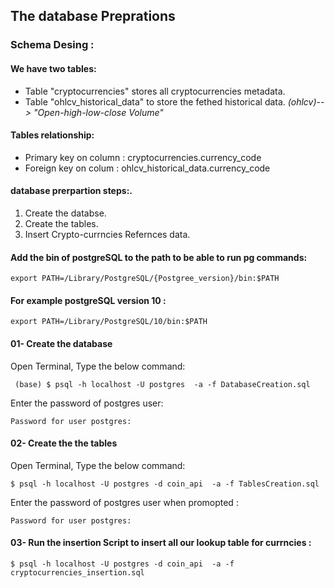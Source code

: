 
## The database Preprations

### Schema Desing :
#### We have two tables:
 - Table "cryptocurrencies" stores all cryptocurrencies metadata.
 - Table "ohlcv_historical_data" to store the fethed historical data. 
 *(ohlcv)--> "Open-high-low-close Volume"*

#### Tables relationship:
- Primary key on column : cryptocurrencies.currency_code
- Foreign key on colum : ohlcv_historical_data.currency_code



#### database prerpartion steps:.
1. Create the databse.
2. Create the tables.
3. Insert Crypto-currncies Refernces data.


#### Add the bin of postgreSQL to the path to be able to run pg commands:
    export PATH=/Library/PostgreSQL/{Postgree_version}/bin:$PATH
#### For example postgreSQL  version 10  :
    export PATH=/Library/PostgreSQL/10/bin:$PATH

#### 01- Create the database 
Open Terminal, Type the below command:

     (base) $ psql -h localhost -U postgres  -a -f DatabaseCreation.sql

Enter the password of postgres user:
    
    Password for user postgres:
    



#### 02- Create the the tables 
 Open Terminal, Type the below command:
 
    $ psql -h localhost -U postgres -d coin_api  -a -f TablesCreation.sql

Enter the  password of postgres user when promopted :

    Password for user postgres:  


#### 03- Run the insertion Script to insert all our lookup table for currncies :

    $ psql -h localhost -U postgres -d coin_api  -a -f cryptocurrencies_insertion.sql 